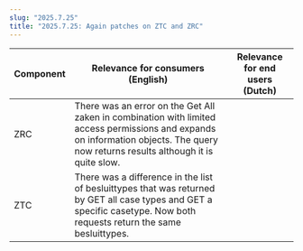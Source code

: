 ```yaml
---
slug: "2025.7.25"
title: "2025.7.25: Again patches on ZTC and ZRC"
---
```


| Component | Relevance for consumers (English)                                                                                                                                                   | Relevance for end users (Dutch) |
| --------- | ----------------------------------------------------------------------------------------------------------------------------------------------------------------------------------- | ------------------------------- |
| ZRC       | There was an error on the Get All zaken in combination with limited access permissions and expands on information objects. The query now returns results although it is quite slow. |                                 |
| ZTC       | There was a difference in the list of besluittypes that was returned by GET all case types and GET a specific casetype. Now both requests return the same besluittypes.                |                                 |
